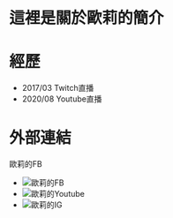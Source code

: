 這裡是關於歐莉的簡介
===
經歷
===
* 2017/03 Twitch直播  
* 2020/08 Youtube直播  

外部連結
===
<a herf=(https://www.facebook.com/MissOliviaBaby)>歐莉的FB</a>
* ![歐莉的FB](https://www.facebook.com/MissOliviaBaby)  
* ![歐莉的Youtube](https://www.youtube.com/c/%E6%AD%90%E8%8E%89%C3%98Z)  
* ![歐莉的IG](https://www.instagram.com/oliviababy.411)  